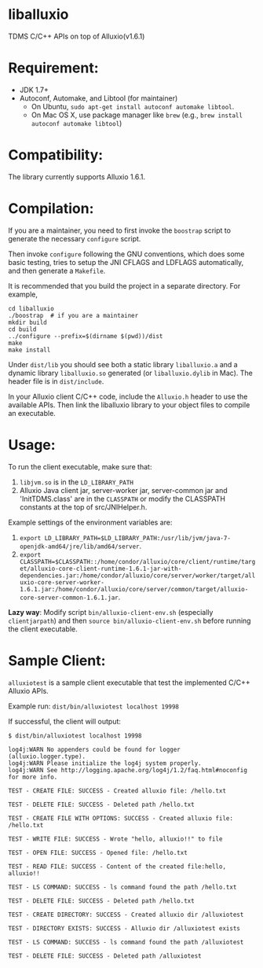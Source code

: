 # liballuxio

TDMS C/C++ APIs on top of Alluxio(v1.6.1)

# Requirement:

  * JDK 1.7+
  * Autoconf, Automake, and Libtool (for maintainer)
    - On Ubuntu, `sudo apt-get install autoconf automake libtool`.
    - On Mac OS X, use package manager like `brew` (e.g., `brew install autoconf automake libtool`)

# Compatibility:

The library currently supports Alluxio 1.6.1.

# Compilation:

If you are a maintainer, you need to first invoke the `boostrap` script to generate the necessary
`configure` script.

Then invoke `configure` following the GNU conventions, which does some basic testing,
tries to setup the JNI CFLAGS and LDFLAGS automatically, and then generate a `Makefile`.

It is recommended that you build the project in a separate directory. For example,

```
cd liballuxio
./boostrap  # if you are a maintainer
mkdir build
cd build
../configure --prefix=$(dirname $(pwd))/dist
make
make install
```

Under `dist/lib` you should see both a static library `liballuxio.a` and a dynamic
library `liballuxio.so` generated (or `liballuxio.dylib` in Mac). The header file 
is in `dist/include`.

In your Alluxio client C/C++ code, include the `Alluxio.h` header to use the available
APIs. Then link the liballuxio library to your object files to compile an executable.

# Usage:

To run the client executable, make sure that:

1. `libjvm.so` is in the `LD_LIBRARY_PATH`
2. Alluxio Java client jar, server-worker jar,  server-common jar and 'InitTDMS.class' are in the `CLASSPATH` or modify the CLASSPATH constants at the top of src/JNIHelper.h.

Example settings of the environment variables are:

1. `export LD_LIBRARY_PATH=$LD_LIBRARY_PATH:/usr/lib/jvm/java-7-openjdk-amd64/jre/lib/amd64/server`.
2. `export CLASSPATH=$CLASSPATH::/home/condor/alluxio/core/client/runtime/target/alluxio-core-client-runtime-1.6.1-jar-with-dependencies.jar:/home/condor/alluxio/core/server/worker/target/alluxio-core-server-worker-1.6.1.jar:/home/condor/alluxio/core/server/common/target/alluxio-core-server-common-1.6.1.jar`.

**Lazy way**: Modify script `bin/alluxio-client-env.sh` (especially `clientjarpath`) and 
then `source bin/alluxio-client-env.sh` before running the client executable.

# Sample Client:
`alluxiotest` is a sample client executable that test the implemented C/C++ Alluxio APIs.

Example run: `dist/bin/alluxiotest localhost 19998`

If successful, the client will output:

```
$ dist/bin/alluxiotest localhost 19998

log4j:WARN No appenders could be found for logger (alluxio.logger.type).
log4j:WARN Please initialize the log4j system properly.
log4j:WARN See http://logging.apache.org/log4j/1.2/faq.html#noconfig for more info.

TEST - CREATE FILE: SUCCESS - Created alluxio file: /hello.txt

TEST - DELETE FILE: SUCCESS - Deleted path /hello.txt

TEST - CREATE FILE WITH OPTIONS: SUCCESS - Created alluxio file: /hello.txt

TEST - WRITE FILE: SUCCESS - Wrote "hello, alluxio!!" to file

TEST - OPEN FILE: SUCCESS - Opened file: /hello.txt

TEST - READ FILE: SUCCESS - Content of the created file:hello, alluxio!!

TEST - LS COMMAND: SUCCESS - ls command found the path /hello.txt

TEST - DELETE FILE: SUCCESS - Deleted path /hello.txt

TEST - CREATE DIRECTORY: SUCCESS - Created alluxio dir /alluxiotest

TEST - DIRECTORY EXISTS: SUCCESS - Alluxio dir /alluxiotest exists

TEST - LS COMMAND: SUCCESS - ls command found the path /alluxiotest

TEST - DELETE FILE: SUCCESS - Deleted path /alluxiotest
```
